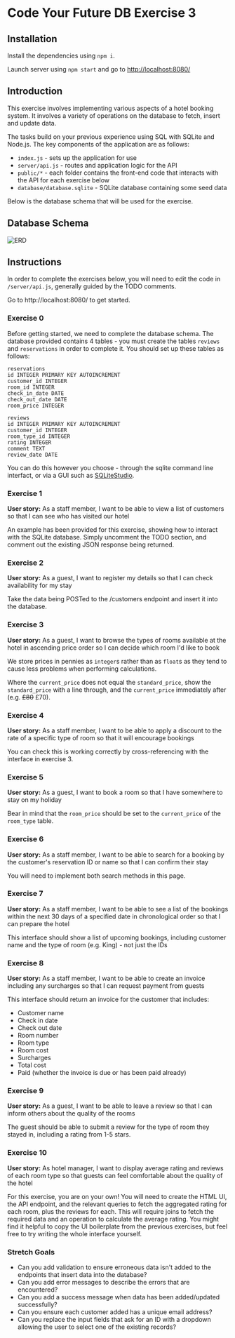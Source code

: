 # Code Your Future DB Exercise 3

## Installation

Install the dependencies using `npm i`.

Launch server using `npm start` and go to [http://localhost:8080/](http://localhost:8080/)

## Introduction

This exercise involves implementing various aspects of a hotel booking system. It involves a variety of operations on the database to fetch, insert and update data.

The tasks build on your previous experience using SQL with SQLite and Node.js. The key components of the application are as follows:

* `index.js` - sets up the application for use
* `server/api.js` - routes and application logic for the API 
* `public/*` - each folder contains the front-end code that interacts with the API for each exercise below
* `database/database.sqlite` - SQLite database containing some seed data

Below is the database schema that will be used for the exercise.

## Database Schema

![ERD](http://i.imgur.com/Wlqfao1.png)

## Instructions

In order to complete the exercises below, you will need to edit the code in `/server/api.js`, generally guided by the TODO comments.

Go to http://localhost:8080/ to get started.

### Exercise 0

Before getting started, we need to complete the database schema. The database provided contains 4 tables - you must create the tables `reviews` and `reservations` in order to complete it. You should set up these tables as follows:

```
reservations
id INTEGER PRIMARY KEY AUTOINCREMENT
customer_id INTEGER 
room_id INTEGER
check_in_date DATE
check_out_date DATE
room_price INTEGER

reviews
id INTEGER PRIMARY KEY AUTOINCREMENT
customer_id INTEGER
room_type_id INTEGER
rating INTEGER
comment TEXT
review_date DATE
```

You can do this however you choose - through the sqlite command line interfact, or via a GUI such as [SQLiteStudio](https://sqlitestudio.pl/index.rvt).

### Exercise 1

**User story:** As a staff member, I want to be able to view a list of customers so that I can see who has visited our hotel

An example has been provided for this exercise, showing how to interact with the SQLite database. Simply uncomment the TODO section, and comment out the existing JSON response being returned.

### Exercise 2

**User story:** As a guest, I want to register my details so that I can check availability for my stay

Take the data being POSTed to the /customers endpoint and insert it into the database.

### Exercise 3

**User story:** As a guest, I want to browse the types of rooms available at the hotel in ascending price order so I can decide which room I'd like to book

We store prices in pennies as `integer`s rather than as `float`s as they tend to cause less problems when performing calculations.

Where the `current_price` does not equal the `standard_price`, show the `standard_price` with a line through, and the `current_price` immediately after (e.g. ~~£80~~ £70).

### Exercise 4

**User story:** As a staff member, I want to be able to apply a discount to the rate of a specific type of room so that it will encourage bookings

You can check this is working correctly by cross-referencing with the interface in exercise 3.

### Exercise 5

**User story:** As a guest, I want to book a room so that I have somewhere to stay on my holiday

Bear in mind that the `room_price` should be set to the `current_price` of the `room_type` table. 

### Exercise 6

**User story:** As a staff member, I want to be able to search for a booking by the customer's reservation ID or name so that I can confirm their stay

You will need to implement both search methods in this page.

### Exercise 7

**User story:** As a staff member, I want to be able to see a list of the bookings within the next 30 days of a specified date in chronological order so that I can prepare the hotel

This interface should show a list of upcoming bookings, including customer name and the type of room (e.g. King) - not just the IDs

### Exercise 8

**User story:** As a staff member, I want to be able to create an invoice including any surcharges so that I can request payment from guests

This interface should return an invoice for the customer that includes:

* Customer name
* Check in date
* Check out date
* Room number
* Room type
* Room cost
* Surcharges
* Total cost
* Paid (whether the invoice is due or has been paid already)

### Exercise 9

**User story:** As a guest, I want to be able to leave a review so that I can inform others about the quality of the rooms

The guest should be able to submit a review for the type of room they stayed in, including a rating from 1-5 stars.

### Exercise 10

**User story:** As hotel manager, I want to display average rating and reviews of each room type so that guests can feel comfortable about the quality of the hotel

For this exercise, you are on your own! You will need to create the HTML UI, the API endpoint, and the relevant queries to fetch the aggregated rating for each room, plus the reviews for each. This will require joins to fetch the required data and an operation to calculate the average rating. You might find it helpful to copy the UI boilerplate from the previous exercises, but feel free to try writing the whole interface yourself.

### Stretch Goals

* Can you add validation to ensure erroneous data isn't added to the endpoints that insert data into the database?
* Can you add error messages to describe the errors that are encountered?
* Can you add a success message when data has been added/updated successfully?
* Can you ensure each customer added has a unique email address?
* Can you replace the input fields that ask for an ID with a dropdown allowing the user to select one of the existing records?
